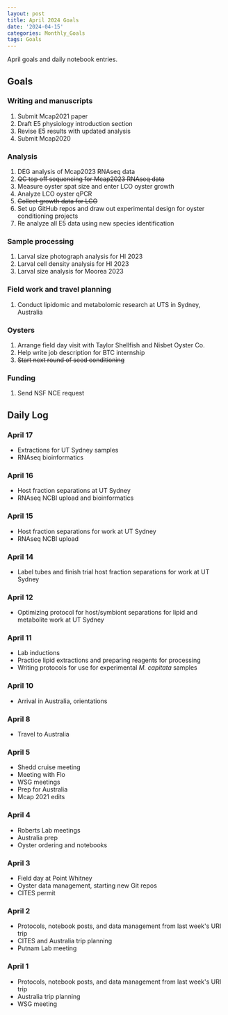 ```yaml
---
layout: post
title: April 2024 Goals
date: '2024-04-15'
categories: Monthly_Goals
tags: Goals
---
```


April goals and daily notebook entries. 

## Goals  

### Writing and manuscripts 
              
1. Submit Mcap2021 paper
2. Draft E5 physiology introduction section 
3. Revise E5 results with updated analysis
3. Submit Mcap2020 

### Analysis

1. DEG analysis of Mcap2023 RNAseq data 
2. ~~QC top off sequencing for Mcap2023 RNAseq data~~ 
2. Measure oyster spat size and enter LCO oyster growth
3. Analyze LCO oyster qPCR 
4. ~~Collect growth data for LCO~~ 
5. Set up GitHub repos and draw out experimental design for oyster conditioning projects 
6. Re analyze all E5 data using new species identification

### Sample processing

1. Larval size photograph analysis for HI 2023 
2. Larval cell density analysis for HI 2023
3. Larval size analysis for Moorea 2023

### Field work and travel planning

1. Conduct lipidomic and metabolomic research at UTS in Sydney, Australia

### Oysters 

1. Arrange field day visit with Taylor Shellfish and Nisbet Oyster Co.
2. Help write job description for BTC internship
3. ~~Start next round of seed conditioning~~

### Funding 

1. Send NSF NCE request

## **Daily Log**   

### April 17 

- Extractions for UT Sydney samples
- RNAseq bioinformatics 

### April 16 

- Host fraction separations at UT Sydney
- RNAseq NCBI upload and bioinformatics 

### April 15 

- Host fraction separations for work at UT Sydney
- RNAseq NCBI upload

### April 14

- Label tubes and finish trial host fraction separations for work at UT Sydney 

### April 12 

- Optimizing protocol for host/symbiont separations for lipid and metabolite work at UT Sydney 

### April 11 

- Lab inductions
- Practice lipid extractions and preparing reagents for processing 
- Writing protocols for use for experimental *M. capitata* samples

### April 10 

- Arrival in Australia, orientations 

### April 8 

- Travel to Australia

### April 5 

- Shedd cruise meeting 
- Meeting with Flo 
- WSG meetings
- Prep for Australia 
- Mcap 2021 edits 

### April 4 

- Roberts Lab meetings 
- Australia prep
- Oyster ordering and notebooks 

### April 3 

- Field day at Point Whitney 
- Oyster data management, starting new Git repos 
- CITES permit 

### April 2 

- Protocols, notebook posts, and data management from last week's URI trip
- CITES and Australia trip planning
- Putnam Lab meeting

### April 1 

- Protocols, notebook posts, and data management from last week's URI trip
- Australia trip planning 
- WSG meeting 